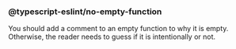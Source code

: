 ### @typescript-eslint/no-empty-function

You should add a comment to an empty function to why it is empty. Otherwise, the reader needs to guess if it is intentionally or not.
